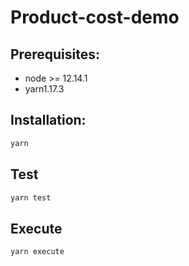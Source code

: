 # Product-cost-demo

## Prerequisites:
  * node >= 12.14.1
  * yarn1.17.3

## Installation:
  ~~~bash
  yarn
  ~~~

## Test

  ~~~bash
  yarn test
  ~~~

## Execute

~~~bash
yarn execute
~~~
